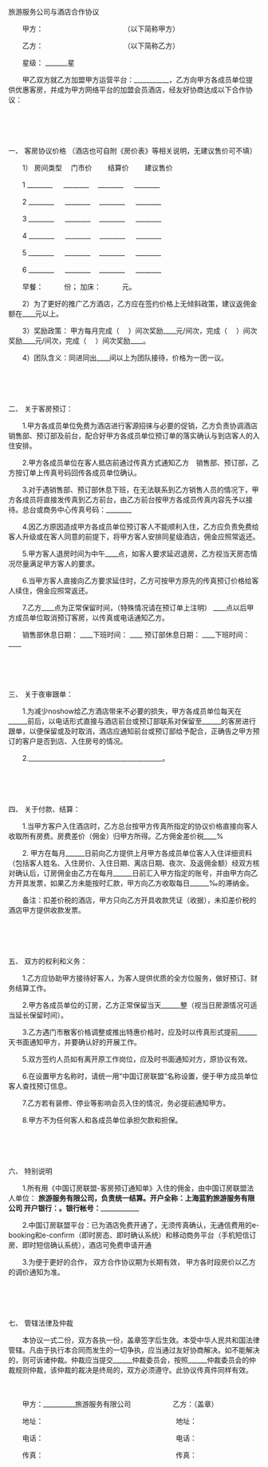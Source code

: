 



旅游服务公司与酒店合作协议



 

　　甲方：　　　　　　　　　　　　（以下简称甲方）

　　乙方：　　　　　　　　　　　　（以下简称乙方）　　　

　　星级： _______星　　

　　甲乙双方就乙方加盟甲方运营平台：___________，乙方向甲方各成员单位提供优惠客房，并成为甲方网络平台的加盟会员酒店，经友好协商达成以下合作协议：

　　

　　

一、
 客房协议价格 （酒店也可自附《房价表》等相关说明，无建议售价可不填）

　　1） 房间类型　 门市价 　　结算价 　　建议售价

　　1 ________ 　 ________ 　________ 　 ________

　　2 ________ 　 ________ 　________ 　 ________

　　3 ________ 　 ________ 　________ 　 ________

　　4 ________ 　 ________ 　________ 　 ________

　　5 ________ 　 ________ 　________ 　 ________

　　6 ________ 　 ________ 　________ 　 ________

　　早餐：　　　份； 加床：　　　元。

　　2）为了更好的推广乙方酒店，乙方应在签约价格上无倾斜政策，建议返佣金额在____元以上。

　　3）奖励政策： 甲方每月完成（　 ）间次奖励____元/间次，完成（　 ）间次奖励____元/间次，完成（　 ）间次奖励____。

　　4）团队含义：同进同出____间以上为团队接待，价格为一团一议。

　　

　　

二、
 关于客房预订：

　　1.甲方各成员单位免费为酒店进行客源招徕与必要的促销，乙方负责协调酒店销售部、预订部及前台，配合好甲方各成员单位预订单的落实确认与到店客人的入住安排。

　　2.甲方各成员单位在客人抵店前通过传真方式通知乙方　销售部、预订部，乙方按订单上传真号码回传各成员单位确认。

　　3.对于遇销售部、预订部休息下班，在无法联系到乙方销售人员的情况下，甲方各成员将直接发传真到乙方前台，由乙方前台按甲方各成员传真内容先予以接待。总台或商务中心传真号码：________

　　4.因乙方原因造成甲方各成员单位预订客人不能顺利入住，乙方应负责免费给客人升级或在客人同意的前提下，将甲方客人安排同星级酒店，佣金应照常返还。

　　5.甲方客人退房时间为中午____点，如客人要求延迟退房，乙方视当天房态情况尽量满足甲方客人的要求。

　　6.当甲方客人直接向乙方要求延住时，乙方可按甲方原先的传真预订价格给客人续住，佣金应照常返还。

　　7.乙方____点为正常保留时间，（特殊情况请在预订单上注明） ____点以后甲方成员单位取消预订客房，以传真或电话通知乙方。

　　销售部休息日期： ____下班时间： ____ 预订部休息日期： ____下班时间： ____

　　

　　

三、
关于夜审跟单：

　　1.为减少noshow给乙方酒店带来不必要的损失，甲方各成员单位每天在______前后，以电话形式直接与酒店前台或预订部联系对保留至______的客房进行跟单，以便保留或及时取消，酒店应通知前台或预订部给予配合，正确告之甲方预订的客户是否到店、入住房号的情况。

　　2.__________________________________________。

　　

　　

四、
关于付款、结算：

　　1.当甲方客户入住酒店时，乙方总台按甲方传真所指定的协议价格直接向客人收取所有房费。房费差价（佣金）归甲方所得。乙方佣金差价税____%

　　2. 甲方在每月______日前向乙方提供上月甲方各成员单位客人入住详细资料（包括客人姓名、入住房价、入住日期、离店日期、夜次、及返佣金额）经双方核对确认后，订房佣金由乙方在每月______日前汇入甲方指定的账号，并由甲方向乙方开具发票，如果乙方未能按时汇款，甲方向乙方收取每日______‰的滞纳金。

　　备注：扣差价税的酒店，甲方只向乙方开具收款凭证（收据），未扣差价税的酒店甲方提供收款发票。

　　

　　

五、
双方的权利和义务：

　　1.乙方应协助甲方接待好客人，为客人提供优质的全方位服务，做好预订、财务结算工作。

　　2.甲方各成员单位的订房，乙方正常保留当天______整（视当日房源情况可适当延长保留时间）。

　　3.乙方遇门市散客价格调整或推出特惠价格时，应及时以传真形式提前______天书面通知甲方，并要确认好的开展工作。

　　5.双方签约人员如有离开原工作岗位，应及时书面通知对方，原协议有效。

　　6.在设置甲方名称时，请统一用“中国订房联盟”名称设置，便于甲方成员单位客人查找预订信息。

　　7.乙方若有装修、停业等影响会员入住的情况，务必提前通知甲方。

　　8.甲方不为任何客人和各成员单位承担欠款和担保。

　　

　　

六、
特别说明

　　1.所有用《中国订房联盟-客房预订通知单》入住的佣金，由中国订房联盟法人单位： ____________旅游服务有限公司，负责统一结算。开户全称：上海蓝豹旅游服务有限公司 开户银行：__________________。银行帐号：__________________

　　2.中国订房联盟平台：已为酒店免费开通了，无须传真确认，无通信费用的e-booking和e-confirm（即时房态、即时确认系统）和移动商务平台（手机短信订房、即时短信确认系统），酒店可免费申请开通

　　3.为便于更好的合作， 双方合作协议期为长期有效， 甲方各时段房价以乙方的调价通知为准。

　　

　　

七、
管辖法律及仲裁

　　本协议一式二份，双方各执一份，盖章签字后生效。本受中华人民共和国法律管辖。凡由于执行本合同而发生的一切争执，应当通过友好协商解决。如不能解决的，则可诉诸仲裁。仲裁应当提交______仲裁委员会，按照______仲裁委员会的仲裁规则仲裁，该仲裁的裁决是终局的，双方必须遵守。此协议传真件同样有效。　　

　　

　　甲方：__________旅游服务有限公司　　　　　　乙方：（盖章）

　　地址：　　　　　　　　　　　　　　　　　　　地址：

　　电话：　　　　　　　　　　　　　　　　　　　电话：

　　传真：　　　　　　　　　　　　　　　　　　　传真：

　　